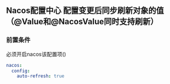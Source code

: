 ## Nacos配置中心 配置变更后同步刷新对象的值（@Value和@NacosValue同时支持刷新）

### 前置条件
必须开启nacos该配置项()
```yaml
nacos:
  config:
    auto-refresh: true
```